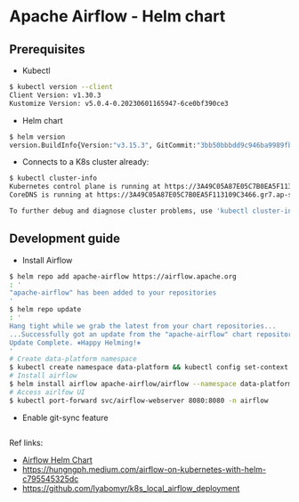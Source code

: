 Apache Airflow - Helm chart
===

## Prerequisites
- Kubectl
```bash
$ kubectl version --client
Client Version: v1.30.3
Kustomize Version: v5.0.4-0.20230601165947-6ce0bf390ce3
```
- Helm chart
```bash
$ helm version
version.BuildInfo{Version:"v3.15.3", GitCommit:"3bb50bbbdd9c946ba9989fbe4fb4104766302a64", GitTreeState:"clean", GoVersion:"go1.22.5"}
```

- Connects to a K8s cluster already:
```bash
$ kubectl cluster-info                                                          
Kubernetes control plane is running at https://3A49C05A87E05C7B0EA5F113109C3466.gr7.ap-southeast-2.eks.amazonaws.com
CoreDNS is running at https://3A49C05A87E05C7B0EA5F113109C3466.gr7.ap-southeast-2.eks.amazonaws.com/api/v1/namespaces/kube-system/services/kube-dns:dns/proxy

To further debug and diagnose cluster problems, use 'kubectl cluster-info dump'. 
```

## Development guide
- Install Airflow
```bash
$ helm repo add apache-airflow https://airflow.apache.org
: '
"apache-airflow" has been added to your repositories
'
$ helm repo update
: '
Hang tight while we grab the latest from your chart repositories...
...Successfully got an update from the "apache-airflow" chart repository
Update Complete. ⎈Happy Helming!⎈
'
# Create data-platform namespace
$ kubectl create namespace data-platform && kubectl config set-context --current --namespace=data-platform
# Install airflow
$ helm install airflow apache-airflow/airflow --namespace data-platform -f k8s/values.yaml
# Access airlfow UI
$ kubectl port-forward svc/airflow-webserver 8080:8080 -n airflow
```

- Enable git-sync feature
```bash

```

Ref links:
- [Airflow Helm Chart](https://artifacthub.io/packages/helm/apache-airflow/airflow)
- https://hungngph.medium.com/airflow-on-kubernetes-with-helm-c795545325dc
- https://github.com/lyabomyr/k8s_local_airflow_deployment